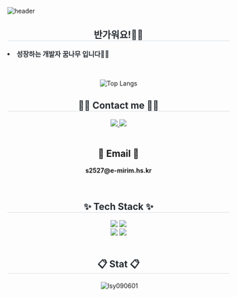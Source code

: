 

![header](https://capsule-render.vercel.app/api?type=venom&color=gradient&height=300&section=header&text=Welcome%20to%20my%20Github💗%20%&fontColor='#000000'&background-coler='#ffffff')

<div style="text-align:left;"> 
    <div align="center">
    <h2 style="border-bottom: 1px solid #d8dee4; color: #282d33;"> 반가워요!👋👋 </h2>  
    <div style="font-weight: 700; font-size: 15px; text-align: left; color: #282d33;"> <li> 성장하는 개발자 꿈나무 입니다🌱🌱</li> </div>
<br>
<br>

  ![Top Langs](https://github-readme-stats.vercel.app/api/top-langs/?username=lsy090601&layout=compact)


<div align= "center">
    <h2 style="border-bottom: 1px solid #d8dee4; color: #282d33;"> 🧑‍💻 Contact me 🧑‍💻 </h2>
    <div align= "center"> 
         <a href=https://www.instagram.com/int_1sy> <img src="https://img.shields.io/badge/Instagram-E4405F?style=for-the-badge&logo=Instagram&logoColor=white&link=https://www.instagram.com/int_1sy"> </a>
         <a href=mailto:s2527@e-mirim.hs.kr> <img src="https://img.shields.io/badge/Gmail-EA4335?style=for-the-badge&logo=Gmail&logoColor=white&link=mailto:s2527@e-mirim.hs.kr"> </a>
          </div><br>
    <div align= "center">  </div> 
    <h2 align="center">📧 Email 📧</h2>
<p align="center">
  <Strong>s2527@e-mirim.hs.kr</Strong>
</p><br>
<div align= "center">
    <h2 style="border-bottom: 1px solid #d8dee4; color: #282d33;"> ✨ Tech Stack ✨ </h2>
    <div style="margin: 0 auto; text-align: center;" align= "center"> <img src="https://img.shields.io/badge/Python-3776AB?style=for-the-badge&logo=Python&logoColor=white">
          <img src="https://img.shields.io/badge/C-A8B9CC?style=for-the-badge&logo=C&logoColor=white">
          <br/><img src="https://img.shields.io/badge/Java-007396?style=for-the-badge&logo=Java&logoColor=white">
          <img src="https://img.shields.io/badge/Github-181717?style=for-the-badge&logo=Github&logoColor=white">
          </div>
    </div><br>
<div align= "center">
    <h2 style="border-bottom: 1px solid #d8dee4; color: #282d33;"> 📋 Stat 📋 </h2>
<p>&nbsp;<img align="center" src="https://github-readme-stats.vercel.app/api?username=lsy090601&show_icons=true&locale=en" alt="lsy090601" /></p>

<br>
